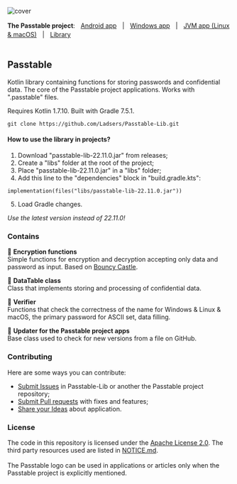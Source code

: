 ![cover](https://github.com/Ladsers/Passtable-Lib/raw/master/.github/readme/github_readme_cover.png)

**The Passtable project**:ㅤ[Android app](https://github.com/Ladsers/Passtable-Android)ㅤ|ㅤ[Windows app](https://github.com/Ladsers/Passtable-for-Windows)ㅤ|ㅤ[JVM app (Linux & macOS)](https://github.com/Ladsers/Passtable-JVM)ㅤ|ㅤ<ins>Library</ins>
</br></br>


## Passtable
Kotlin library containing functions for storing passwords and confidential data. The core of the Passtable project applications. Works with ".passtable" files.

Requires Kotlin 1.7.10. Built with Gradle 7.5.1.

```
git clone https://github.com/Ladsers/Passtable-Lib.git
```
#### How to use the library in projects?
1. Download "passtable-lib-22.11.0.jar" from releases;
2. Create a "libs" folder at the root of the project;
3. Place "passtable-lib-22.11.0.jar" in a "libs" folder;
4. Add this line to the "dependencies" block in "build.gradle.kts":
```
implementation(files("libs/passtable-lib-22.11.0.jar"))
```
5. Load Gradle changes.

*Use the latest version instead of 22.11.0!*

### Contains
🔸 **Encryption functions** </br>
Simple functions for encryption and decryption accepting only data and password as input. Based on [Bouncy Castle](https://www.bouncycastle.org/).

🔸 **DataTable class** </br>
Class that implements storing and processing of confidential data.

🔸 **Verifier** </br>
Functions that check the correctness of the name for Windows & Linux & macOS, the primary password for ASCII set, data filling.

🔸 **Updater for the Passtable project apps** </br>
Base class used to check for new versions from a file on GitHub.

### Contributing
Here are some ways you can contribute:
+ [Submit Issues](https://github.com/Ladsers/Passtable-Lib/issues/new/choose) in Passtable-Lib or another the Passtable project repository;
+ [Submit Pull requests](https://github.com/Ladsers/Passtable-Lib/pulls) with fixes and features;
+ [Share your Ideas](https://github.com/Ladsers/Passtable-Lib/discussions/categories/ideas) about application.

### License
The code in this repository is licensed under the [Apache License 2.0](https://github.com/Ladsers/Passtable-Lib/blob/master/LICENSE.md). The third party resources used are listed in [NOTICE.md](https://github.com/Ladsers/Passtable-Lib/blob/master/NOTICE.md).
</br></br>
The Passtable logo can be used in applications or articles only when the Passtable project is explicitly mentioned.
